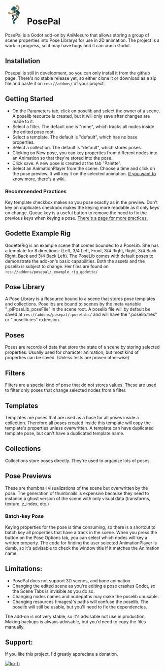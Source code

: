 # ![PosePal Icon](addons/posepal/plugin_icon.png) PosePal
PosePal is a Godot add-on by AniMesuro that allows storing a group of scene properties into Pose Librarys for use in 2D animation.
The project is a work in progress, so it may have bugs and it can crash Godot.

## Installation
Posepal is still in development, so you can only install it from the github page.
There's no stable release yet, so either clone it or download as a zip file and paste it on `res://addons/` of your project.

## Getting Started
- On the Parameters tab, click on poselib and select the owner of a scene. A poselib resource is created, but it will only save after changes are made to it.
- Select a filter. The default one is "none", which tracks all nodes inside the edited pose root.
- Select a template. The default is "default", which has no base properties.
- Select a collection. The default is "default", which stores poses.
- Clicking on New pose, you can key properties from different nodes into an Animation so that they're stored into the pose.
- Click save. A new pose is created at the tab "Palette".
- Select an AnimationPlayer from the scene. Choose a time and click on the pose preview. It will key it on the selected animation.
[If you want to know more, there's a wiki.](https://github.com/AniMesuro/posepal/wiki)

### Recommended Practices
Key template checkbox makes so you pose exactly as in the preview.
Don't key on duplicates checkbox makes the keying more readable as it only keys on change.
Queue key is a useful button to remove the need to fix the previous keys when keying a pose.
[There's a page for more practices.](https://github.com/AniMesuro/posepal/wiki/Recommended-Practices.)

## Godette Example Rig
GodetteRig is an example scene that comes bounded to a PoseLib. She has a template for 8 directions: (Left, 3/4 Left, Front, 3/4 Right, Right, 3/4 Back Right, Back and 3/4 Back Left).
The PoseLib comes with default poses to demonstrate the add-on's basic capabilities.
Both the assets and the poselib is subject to change.
Her files are found on `res://addons/posepal/_example_rig_godette/`

## Pose Library
A Pose Library is a Resource bound to a scene that stores pose templates and collections.
Poselibs are bound to scenes by the meta variable "_plPoseLib_poseFile" in the scene root.
A poselib file will by default be saved at `res://addons/posepal/.poselibs/` and will have the ".poselib.tres" or ".poselib.res" extension.

## Poses
Poses are records of data that store the state of a scene by storing selected properties. Usually used for character animation, but most kind of properties can be saved. (Unless tests are proven otherwise)

## Filters
Filters are a special kind of pose that do not stores values. These are used to filter only poses that change selected nodes from a filter.

## Templates
Templates are poses that are used as a base for all poses inside a collection. Therefore all poses created inside this template will copy the template's properties unless overwritten. A template can have duplicated template pose, but can't have a duplicated template name.

## Collections
Collections store poses directly. They're used to organize lots of poses.

## Pose Previews
These are thumbnail visualizations of the scene but overwritten by the pose. The generation of thumbnails is expensive because they need to instance a ghost version of the scene with only visual data (transforms, texture, z_index, etc.)

### Batch-key Pose
Keying properties for the pose is time consuming, so there is a shortcut to batch key all properties that have a track in the scene.
When you press the button on the Pose Options tab, you can select which nodes will key a written property.
The code for finding the user selected AnimationPlayer is dumb, so it's advisable to check the window title if it matches the Animation name.


## Limitations:
- PosePal does not support 3D scenes, and bone animation.
- Changing the edited scene as you're editing a pose crashes Godot, so the Scene Tabs is invisible as you do so.
- Changing nodes names and nodepaths may make the poselib unusable.
- Changing resources (Images)'s paths will confuse the poselib. The poselib will still be
usable, but you'll need to fix the dependencies.

The add-on is not very stable, so it's advisable not use in production.
Making backups is always advisable, but you'd need to copy the files manually.

## Support:
If you like this project, I'd greatly appreciate a donation. </p>
[![ko-fi](https://www.ko-fi.com/img/githubbutton_sm.svg)](https://ko-fi.com/V7V82FBZH)